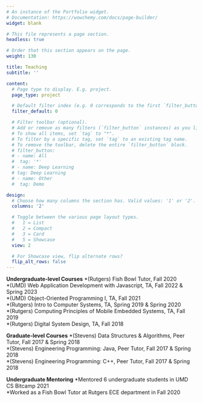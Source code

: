 ```yaml
---
# An instance of the Portfolio widget.
# Documentation: https://wowchemy.com/docs/page-builder/
widget: blank

# This file represents a page section.
headless: true

# Order that this section appears on the page.
weight: 130

title: Teaching
subtitle: ''

content:
  # Page type to display. E.g. project.
  page_type: project

  # Default filter index (e.g. 0 corresponds to the first `filter_button` instance below).
  filter_default: 0

  # Filter toolbar (optional).
  # Add or remove as many filters (`filter_button` instances) as you like.
  # To show all items, set `tag` to "*".
  # To filter by a specific tag, set `tag` to an existing tag name.
  # To remove the toolbar, delete the entire `filter_button` block.
  # filter_button:
  # - name: All
  #  tag: '*'
  # - name: Deep Learning
  # tag: Deep Learning
  # - name: Other
  #  tag: Demo

design:
  # Choose how many columns the section has. Valid values: '1' or '2'.
  columns: '2'

  # Toggle between the various page layout types.
  #   1 = List
  #   2 = Compact
  #   3 = Card
  #   5 = Showcase
  view: 2

  # For Showcase view, flip alternate rows?
  flip_alt_rows: false
---
```

**Undergraduate-level Courses**
*(Rutgers) Fish Bowl Tutor, Fall 2020     
*(UMD) Web Application Development with Javascript, TA, Fall 2022 & Spring 2023     
*(UMD) Object-Oriented Programming I, TA, Fall 2021     
*(Rutgers) Intro to Computer Systems, TA, Spring 2019 & Spring 2020     
*(Rutgers) Computing Principles of Mobile Embedded Systems, TA, Fall 2019      
*(Rutgers) Digital System Design, TA, Fall 2018     

**Graduate-level Courses**
*(Stevens) Data Structures & Algorithms, Peer Tutor, Fall 2017 & Spring 2018      
*(Stevens) Engineering Programming: Java, Peer Tutor, Fall 2017 & Spring 2018       
*(Stevens) Engineering Programming: C++, Peer Tutor, Fall 2017 & Spring 2018      

**Undergraduate Mentoring**
*Mentored 6 undergraduate students in UMD CS Bitcamp 2021       
*Worked as a Fish Bowl Tutor at Rutgers ECE department in Fall 2020
